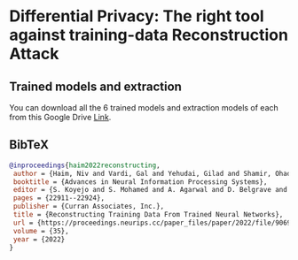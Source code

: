 # Differential Privacy: The right tool against training-data Reconstruction Attack

## Trained models and extraction
You can download all the 6 trained models and extraction models of each from this Google Drive [Link](https://drive.google.com/drive/folders/1-FMv-48Vj7sN6ceRz3ymyCePhgpyua6L?usp=sharing).

## BibTeX

```bib
@inproceedings{haim2022reconstructing,
 author = {Haim, Niv and Vardi, Gal and Yehudai, Gilad and Shamir, Ohad and Irani, Michal},
 booktitle = {Advances in Neural Information Processing Systems},
 editor = {S. Koyejo and S. Mohamed and A. Agarwal and D. Belgrave and K. Cho and A. Oh},
 pages = {22911--22924},
 publisher = {Curran Associates, Inc.},
 title = {Reconstructing Training Data From Trained Neural Networks},
 url = {https://proceedings.neurips.cc/paper_files/paper/2022/file/906927370cbeb537781100623cca6fa6-Paper-Conference.pdf},
 volume = {35},
 year = {2022}
}
```
